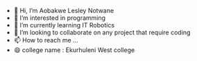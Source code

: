 - 👋 Hi, I’m Aobakwe Lesley Notwane 
- 👀 I’m interested in programming 
- 🌱 I’m currently learning IT Robotics 
- 💞️ I’m looking to collaborate on any project that require coding 
- 📫 How to reach me ...
- 😄 college name : Ekurhuleni West college 
  

<!---notwane_aobakwe is a ✨ special ✨ repository because its `README.md` (this file) appears on your GitHub profile.
You can click the Preview link to take a look at your changes.
--->
